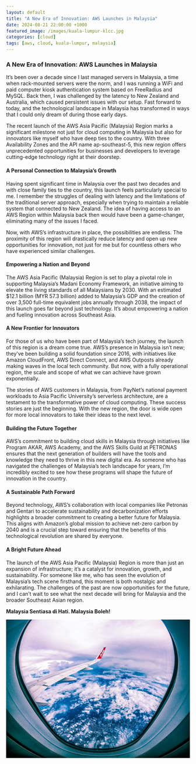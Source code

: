 ```yaml
---
layout: default
title: "A New Era of Innovation: AWS Launches in Malaysia"
date: 2024-08-21 22:00:00 +1000
featured_image: /images/kuala-lumpur-klcc.jpg
categories: [cloud]
tags: [aws, cloud, kuala-lumpur, malaysia]
---
```


### A New Era of Innovation: AWS Launches in Malaysia

It’s been over a decade since I last managed servers in Malaysia, a time when rack-mounted servers were the norm, and I was running a WiFi and paid computer kiosk authentication system based on FreeRadius and MySQL. Back then, I was challenged by the latency to New Zealand and Australia, which caused persistent issues with our setup. Fast forward to today, and the technological landscape in Malaysia has transformed in ways that I could only dream of during those early days.

The recent launch of the AWS Asia Pacific (Malaysia) Region marks a significant milestone not just for cloud computing in Malaysia but also for innovators like myself who have deep ties to the country. With three Availability Zones and the API name ap-southeast-5, this new region offers unprecedented opportunities for businesses and developers to leverage cutting-edge technology right at their doorstep.

#### A Personal Connection to Malaysia’s Growth

Having spent significant time in Malaysia over the past two decades and with close family ties to the country, this launch feels particularly special to me. I remember the struggles of dealing with latency and the limitations of the traditional server approach, especially when trying to maintain a reliable system that connected to New Zealand. The idea of having access to an AWS Region within Malaysia back then would have been a game-changer, eliminating many of the issues I faced.

Now, with AWS’s infrastructure in place, the possibilities are endless. The proximity of this region will drastically reduce latency and open up new opportunities for innovation, not just for me but for countless others who have experienced similar challenges.

#### Empowering a Nation and Beyond

The AWS Asia Pacific (Malaysia) Region is set to play a pivotal role in supporting Malaysia’s Madani Economy Framework, an initiative aiming to elevate the living standards of all Malaysians by 2030. With an estimated $12.1 billion (MYR 57.3 billion) added to Malaysia’s GDP and the creation of over 3,500 full-time equivalent jobs annually through 2038, the impact of this launch goes far beyond just technology. It’s about empowering a nation and fueling innovation across Southeast Asia.

#### A New Frontier for Innovators

For those of us who have been part of Malaysia’s tech journey, the launch of this region is a dream come true. AWS’s presence in Malaysia isn’t new; they’ve been building a solid foundation since 2016, with initiatives like Amazon CloudFront, AWS Direct Connect, and AWS Outposts already making waves in the local tech community. But now, with a fully operational region, the scale and scope of what we can achieve have grown exponentially.

The stories of AWS customers in Malaysia, from PayNet’s national payment workloads to Asia Pacific University’s serverless architecture, are a testament to the transformative power of cloud computing. These success stories are just the beginning. With the new region, the door is wide open for more local innovators to take their ideas to the next level.

#### Building the Future Together

AWS’s commitment to building cloud skills in Malaysia through initiatives like Program AKAR, AWS Academy, and the AWS Skills Guild at PETRONAS ensures that the next generation of builders will have the tools and knowledge they need to thrive in this new digital era. As someone who has navigated the challenges of Malaysia’s tech landscape for years, I’m incredibly excited to see how these programs will shape the future of innovation in the country.

#### A Sustainable Path Forward

Beyond technology, AWS’s collaboration with local companies like Petronas and Gentari to accelerate sustainability and decarbonization efforts highlights a broader commitment to creating a better future for Malaysia. This aligns with Amazon’s global mission to achieve net-zero carbon by 2040 and is a crucial step toward ensuring that the benefits of this technological revolution are shared by everyone.

#### A Bright Future Ahead

The launch of the AWS Asia Pacific (Malaysia) Region is more than just an expansion of infrastructure; it’s a catalyst for innovation, growth, and sustainability. For someone like me, who has seen the evolution of Malaysia’s tech scene firsthand, this moment is both nostalgic and exhilarating. The challenges of the past are now opportunities for the future, and I can’t wait to see what the next decade will bring for Malaysia and the broader Southeast Asian region.

**Malaysia Sentiasa di Hati. Malaysia Boleh!**

![Flight Home](/images/airasia-flight.jpg)
